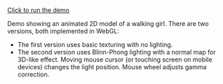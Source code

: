 [Click to run the demo](https://abramus666.github.io/2d-model-demo/)

Demo showing an animated 2D model of a walking girl. There are two versions, both implemented in WebGL:
- The first version uses basic texturing with no lighting.
- The second version uses Blinn-Phong lighting with a normal map for 3D-like effect. Moving mouse cursor (or touching screen on mobile devices) changes the light position. Mouse wheel adjusts gamma correction.
